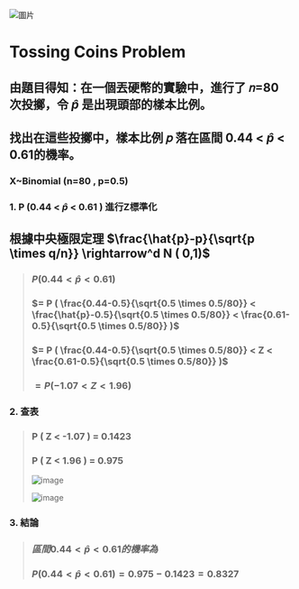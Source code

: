![圖片](https://github.com/user-attachments/assets/bcd145f0-b732-4eb5-8c17-eb52997979fd)
# Tossing Coins Problem

## 由題目得知：在一個丟硬幣的實驗中，進行了 𝑛=80 次投擲，令 $\hat{p}$ 是出現頭部的樣本比例。

## 找出在這些投擲中，樣本比例 𝑝 落在區間 0.44 < $\hat{p}$ < 0.61的機率。

### X~Binomial (n=80 , p=0.5)

### 1. P (0.44 < $\hat{p}$ < 0.61 ) 進行Z標準化

## 根據中央極限定理 $\frac{\hat{p}-p}{\sqrt{p \times q/n}} \rightarrow^d N ( 0,1)$

>### $P (0.44 < \hat{p} < 0.61 )$
>
>### $= P ( \frac{0.44-0.5}{\sqrt{0.5 \times 0.5/80}} < \frac{\hat{p}-0.5}{\sqrt{0.5 \times 0.5/80}} < \frac{0.61-0.5}{\sqrt{0.5 \times 0.5/80}} )$
>
>### $= P ( \frac{0.44-0.5}{\sqrt{0.5 \times 0.5/80}} < Z < \frac{0.61-0.5}{\sqrt{0.5 \times 0.5/80}} )$
>
>### $= P ( -1.07 < Z < 1.96 )$
>
### 2. 查表
>
>### P ( Z < -1.07 ) = 0.1423
>
>### P ( Z < 1.96 ) = 0.975
>
>![image](https://github.com/user-attachments/assets/c30c6a23-7296-451e-babb-0d5f7d3b264b)
>
>![image](https://github.com/user-attachments/assets/8af90157-1236-410b-ab99-2e0f7e5d4d3b)
>
### 3. 結論

>### $區間 0.44 < \hat{p} < 0.61 的機率為$
>
>### $P (0.44 < \hat{p} < 0.61 ) = 0.975 - 0.1423 = 0.8327$

